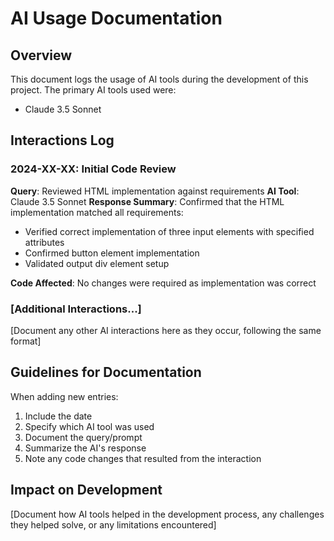 # AI Usage Documentation

## Overview
This document logs the usage of AI tools during the development of this project. The primary AI tools used were:
- Claude 3.5 Sonnet

## Interactions Log

### 2024-XX-XX: Initial Code Review
**Query**: Reviewed HTML implementation against requirements
**AI Tool**: Claude 3.5 Sonnet
**Response Summary**: Confirmed that the HTML implementation matched all requirements:
- Verified correct implementation of three input elements with specified attributes
- Confirmed button element implementation
- Validated output div element setup

**Code Affected**: No changes were required as implementation was correct

### [Additional Interactions...]
[Document any other AI interactions here as they occur, following the same format]

## Guidelines for Documentation
When adding new entries:
1. Include the date
2. Specify which AI tool was used
3. Document the query/prompt
4. Summarize the AI's response
5. Note any code changes that resulted from the interaction

## Impact on Development
[Document how AI tools helped in the development process, any challenges they helped solve, or any limitations encountered] 